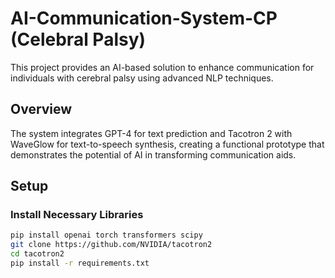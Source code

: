 # AI-Communication-System-CP (Celebral Palsy)

This project provides an AI-based solution to enhance communication for individuals with cerebral palsy using advanced NLP techniques.

## Overview

The system integrates GPT-4 for text prediction and Tacotron 2 with WaveGlow for text-to-speech synthesis, creating a functional prototype that demonstrates the potential of AI in transforming communication aids.

## Setup

### Install Necessary Libraries

```bash
pip install openai torch transformers scipy
git clone https://github.com/NVIDIA/tacotron2
cd tacotron2
pip install -r requirements.txt
